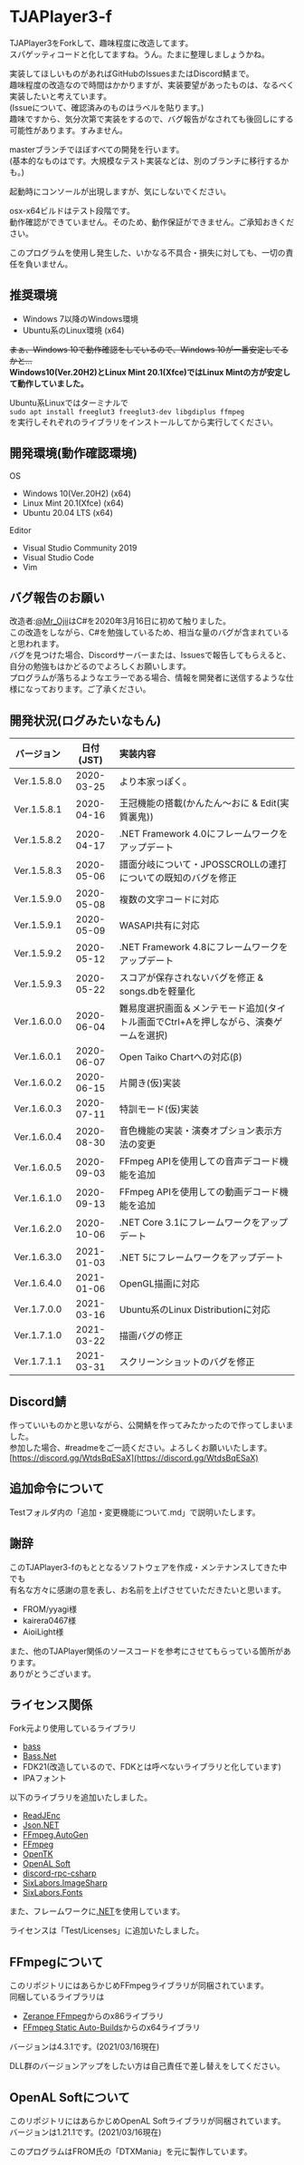 # TJAPlayer3-f
TJAPlayer3をForkして、趣味程度に改造してます。  
スパゲッティコードと化してますね。うん。たまに整理しましょうかね。

実装してほしいものがあればGitHubのIssuesまたはDiscord鯖まで。  
趣味程度の改造なので時間はかかりますが、実装要望があったものは、なるべく実装したいと考えています。  
(Issueについて、確認済みのものはラベルを貼ります。)  
趣味ですから、気分次第で実装をするので、バグ報告がなされても後回しにする可能性があります。すみません。

masterブランチでほぼすべての開発を行います。  
(基本的なものはです。大規模なテスト実装などは、別のブランチに移行するかも。)

起動時にコンソールが出現しますが、気にしないでください。

osx-x64ビルドはテスト段階です。  
動作確認ができていません。そのため、動作保証ができません。ご承知おきください。

このプログラムを使用し発生した、いかなる不具合・損失に対しても、一切の責任を負いません。


## 推奨環境
* Windows 7以降のWindows環境  
* Ubuntu系のLinux環境 (x64)  

~~まぁ、Windows 10で動作確認をしているので、Windows 10が一番安定してるかと...~~  
__Windows10(Ver.20H2)とLinux Mint 20.1(Xfce)ではLinux Mintの方が安定して動作していました。__


Ubuntu系Linuxではターミナルで  
``sudo apt install freeglut3 freeglut3-dev libgdiplus ffmpeg``  
を実行しそれぞれのライブラリをインストールしてから実行してください。


## 開発環境(動作確認環境)
OS
* Windows 10(Ver.20H2) (x64)  
* Linux Mint 20.1(Xfce) (x64)  
* Ubuntu 20.04 LTS (x64)

Editor
* Visual Studio Community 2019  
* Visual Studio Code  
* Vim

## バグ報告のお願い
改造者:[@Mr_Ojii](https://twitter.com/Mr_Ojii)はC#を2020年3月16日に初めて触りました。  
この改造をしながら、C#を勉強しているため、相当な量のバグが含まれていると思われます。  
バグを見つけた場合、Discordサーバーまたは、Issuesで報告してもらえると、自分の勉強もはかどるのでよろしくお願いします。  
プログラムが落ちるようなエラーである場合、情報を開発者に送信するような仕様になっております。ご了承ください。

## 開発状況(ログみたいなもん)
|バージョン |日付(JST) |                                        実装内容                                        |
|:---------:|:--------:|:---------------------------------------------------------------------------------------|
|Ver.1.5.8.0|2020-03-25|より本家っぽく。                                                                        |
|Ver.1.5.8.1|2020-04-16|王冠機能の搭載(かんたん～おに & Edit(実質裏鬼))                                         |
|Ver.1.5.8.2|2020-04-17|.NET Framework 4.0にフレームワークをアップデート                                        |
|Ver.1.5.8.3|2020-05-06|譜面分岐について・JPOSSCROLLの連打についての既知のバグを修正                            |
|Ver.1.5.9.0|2020-05-08|複数の文字コードに対応                                                                  |
|Ver.1.5.9.1|2020-05-09|WASAPI共有に対応                                                                        |
|Ver.1.5.9.2|2020-05-12|.NET Framework 4.8にフレームワークをアップデート                                        |
|Ver.1.5.9.3|2020-05-22|スコアが保存されないバグを修正 & songs.dbを軽量化                                       |
|Ver.1.6.0.0|2020-06-04|難易度選択画面＆メンテモード追加(タイトル画面でCtrl+Aを押しながら、演奏ゲームを選択)    |
|Ver.1.6.0.1|2020-06-07|Open Taiko Chartへの対応(β)                                                            |
|Ver.1.6.0.2|2020-06-15|片開き(仮)実装                                                                          |
|Ver.1.6.0.3|2020-07-11|特訓モード(仮)実装                                                                      |
|Ver.1.6.0.4|2020-08-30|音色機能の実装・演奏オプション表示方法の変更                                            |
|Ver.1.6.0.5|2020-09-03|FFmpeg APIを使用しての音声デコード機能を追加                                            |
|Ver.1.6.1.0|2020-09-13|FFmpeg APIを使用しての動画デコード機能を追加                                            |
|Ver.1.6.2.0|2020-10-06|.NET Core 3.1にフレームワークをアップデート                                             |
|Ver.1.6.3.0|2021-01-03|.NET 5にフレームワークをアップデート                                                    |
|Ver.1.6.4.0|2021-01-06|OpenGL描画に対応                                                                        |
|Ver.1.7.0.0|2021-03-16|Ubuntu系のLinux Distributionに対応                                                      |
|Ver.1.7.1.0|2021-03-22|描画バグの修正                                                                          |
|Ver.1.7.1.1|2021-03-31|スクリーンショットのバグを修正                                                          |

## Discord鯖
作っていいものかと思いながら、公開鯖を作ってみたかったので作ってしまいました。  
参加した場合、#readmeをご一読ください。よろしくお願いいたします。  
[https://discord.gg/WtdsBqESaX](https://discord.gg/WtdsBqESaX)

## 追加命令について
Testフォルダ内の「追加・変更機能について.md」で説明いたします。

## 謝辞
このTJAPlayer3-fのもととなるソフトウェアを作成・メンテナンスしてきた中でも  
有名な方々に感謝の意を表し、お名前を上げさせていただきたいと思います。

- FROM/yyagi様
- kairera0467様
- AioiLight様

また、他のTJAPlayer関係のソースコードを参考にさせてもらっている箇所があります。  
ありがとうございます。

## ライセンス関係
Fork元より使用しているライブラリ
* [bass](https://www.un4seen.com/bass.html)
* [Bass.Net](http://bass.radio42.com/)
* FDK21(改造しているので、FDKとは呼べないライブラリと化しています)
* IPAフォント

以下のライブラリを追加いたしました。
* [ReadJEnc](https://github.com/hnx8/ReadJEnc)
* [Json.NET](https://www.newtonsoft.com/json)
* [FFmpeg.AutoGen](https://github.com/Ruslan-B/FFmpeg.AutoGen)
* [FFmpeg](https://ffmpeg.org/)
* [OpenTK](https://opentk.net/)
* [OpenAL Soft](https://openal-soft.org/)
* [discord-rpc-csharp](https://github.com/Lachee/discord-rpc-csharp)
* [SixLabors.ImageSharp](https://github.com/SixLabors/ImageSharp)
* [SixLabors.Fonts](https://github.com/SixLabors/Fonts)

また、フレームワークに[.NET](https://dotnet.microsoft.com/)を使用しています。

ライセンスは「Test/Licenses」に追加いたしました。

## FFmpegについて
このリポジトリにはあらかじめFFmpegライブラリが同梱されています。  
同梱しているライブラリは
+ [Zeranoe FFmpeg](http://ffmpeg.zeranoe.com/builds/)からのx86ライブラリ  
+ [FFmpeg Static Auto-Builds](https://github.com/BtbN/FFmpeg-Builds)からのx64ライブラリ  

バージョンは4.3.1です。(2021/03/16現在)

DLL群のバージョンアップをしたい方は自己責任で差し替えをしてください。  

## OpenAL Softについて
このリポジトリにはあらかじめOpenAL Softライブラリが同梱されています。  
バージョンは1.21.1です。(2021/03/16現在)

このプログラムはFROM氏の「DTXMania」を元に製作しています。

